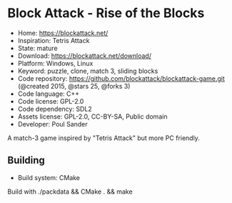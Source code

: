 # Block Attack - Rise of the Blocks

- Home: https://blockattack.net/
- Inspiration: Tetris Attack
- State: mature
- Download: https://blockattack.net/download/
- Platform: Windows, Linux
- Keyword: puzzle, clone, match 3, sliding blocks
- Code repository: https://github.com/blockattack/blockattack-game.git (@created 2015, @stars 25, @forks 3)
- Code language: C++
- Code license: GPL-2.0
- Code dependency: SDL2
- Assets license: GPL-2.0, CC-BY-SA, Public domain
- Developer: Poul Sander

A match-3 game inspired by "Tetris Attack" but more PC friendly.

## Building

- Build system: CMake

Build with ./packdata && CMake . && make
